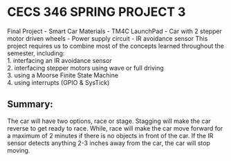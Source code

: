 <h1> CECS 346 SPRING PROJECT 3 </h1>
Final Project - Smart Car  
Materials  
- TM4C LaunchPad
- Car with 2 stepper motor driven wheels
- Power supply circuit
- IR avoidance sensor  
  This project requires us to combine most of the concepts learned throughout the semester, including: <br>
	1. interfacing an IR avoidance sensor <br>
	2. interfacing stepper motors using wave or full driving <br>
	3. using a Moorse Finite State Machine <br>
	4. using interrupts (GPIO & SysTick) <br>

<h2> Summary: </h2>
The car will have two options, race or stage. Stagging will make the car reverse to get ready to race. While, race will make the car move forward for a maximum of 2 minutes if there is no objects in front of the car. If the IR sensor detects anything 2-3 inches away from the car, the car will stop moving. 
